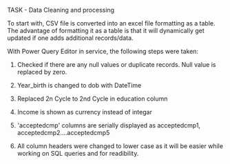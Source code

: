 TASK - Data Cleaning and processing   

To start with, CSV file is converted into an excel file formatting as a table.  
The advantage of formatting it as a table is that it will dynamically get updated if one adds additional records/data. 

With Power Query Editor in service, the following steps were taken:

  1. Checked if there are any null values or duplicate records. Null value is replaced by zero. 

  2. Year_birth is changed to dob with DateTime 

  3. Replaced 2n Cycle to 2nd Cycle in education column 

  4. Income is shown as currency instead of integar

  5. 'acceptedcmp' columns are serially displayed as acceptedcmp1, acceptedcmp2....acceptedcmp5

  6. All column headers were changed to lower case as it will be easier while working on SQL queries
     and for readibility.



     

     
     


